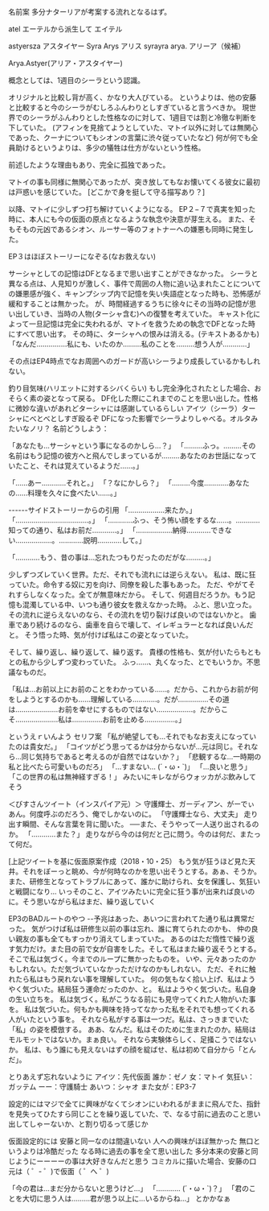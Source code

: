 名前案
多分ナターリアが考案する流れとなるはず。

atel エーテルから派生して エイテル

astyersza アスタイヤー
Syra
Arys アリス
syrayra
arya. アリーア（候補）

Arya.Astyer(アリア・アスタイヤー)

概念としては、1週目のシーラという認識。

オリジナルと比較し背が高く、かなり大人びている。
というよりは、他の安藤と比較すると今のシーラがむしろふんわりとしすぎていると言うべきか。
現世界でのシーラがふんわりとした性格なのに対して、1週目では割と冷徹な判断を下していた。
(アフィンを見捨てようとしていた、マトイ以外に対しては無関心であった、クーナについてもシオンの言葉に渋々従っていたなど)
何が何でも全員助けるというよりは、多少の犠牲は仕方がないという性格。

前述したような理由もあり、完全に孤独であった。

マトイの事も同様に無関心であったが、突き放してもなお懐いてくる彼女に最初は戸惑いを感じていた。
[どこかで身を挺して守る描写あり？]

以降、マトイに少しずつ打ち解けていくようになる。
EP２−７で真実を知った時に、本人にも今の仮面の原点となるような執念や決意が芽生える。
また、そもそもの元凶であるシオン、ルーサー等のフォトナーへの嫌悪も同時に発生した。

EP３はほぼストーリーになぞる(なお救えない)


サーシャとしての記憶はDFとなるまで思い出すことができなかった。
シーラと異なる点は、人見知りが激しく、事件で周囲の人物に追い込まれたことについての嫌悪感が強く、キャンプシップ内で記憶を失い失語症となった時も、恐怖感が緩和することは無かった。
が、時間経過するうちに徐々にその当時の記憶が思い出していき、当時の人物(ターシャ含む)への復讐を考えていた。
キャスト化によって一旦記憶は完全に失われるが、マトイを救うための執念でDFとなった時にすべて思い出す。
その時に、ターシャへの恨みは消える。(テキストあるかも)
「なんだ……………私にも、いたのか………私のことを………想う人が…………」

その点はEP4時点でなお周囲へのガードが高いシーラより成長しているかもしれない。

釣り目気味(ハリエットに対するシバくらい)
もし完全浄化されたとした場合、おそらく素の姿となって戻る。
DF化した際にこれまでのことを思い出した。性格に微妙な違いがあれどターシャには感謝しているらしい
アイツ（シーラ）ターシャにべとべとしすぎ殴るぞ
DFになった影響でシーラよりしゃべる。オルタみたいなノリ？
名前どうしよう：

「あなたも…サーシャという事になるのかしら…？」
「………ふっ。………その名前はもう記憶の彼方へと飛んでしまっているが………あなたのお世話になっていたこと、それは覚えているようだ……。」

「……あー…………それと。」
「？なにかしら？」
「………今度…………あなたの……料理を久々に食べたい……。」


------サイドストーリーからの引用
「………………来たか。」
「………………………………。」
「…………ふっ、そう怖い顔をするな……。…………知っての通り、私はお前だ…………。」
「………………納得…………できない………………。…………説明…………して。」

「…………もう、昔の事は…忘れたつもりだったのだがな………。」

少しずつズレていく世界。ただ、それでも流れには逆らえない。
私は、既に狂っていた。命令する奴に刃を向け、同僚を殺した事もあった。
ただ、やがてそれすらしなくなった。全てが無意味だから。
そして、何週目だろうか。もう記憶も混濁している中、いつも通り彼女を救えなかった時。
ふと、思い立った。その流れに逆らえないのなら、その流れを切り裂けば良いのではないかと。
歯車であり続けるのなら、歯車を自らで壊して、イレギュラーとなれば良いんだと。
そう悟った時、気が付けば私はこの姿となっていた。

そして、繰り返し、繰り返して、繰り返す。
貴様の性格も、気が付いたらもともとの私から少しずつ変わっていた。
ふっ……、丸くなった、とでもいうか。不思議なものだ。

「私は…お前以上にお前のことをわかっている……。だから、これからお前が何をしようとするのかも……理解している…………。だが……………その道は…………………お前を幸せにするものではない………………。だからこそ…………………私は……………お前を止める……………。」

とぃうえｒいんよう
セリフ案
「私が絶望しても…それでもなお支えになっていたのは貴女だ。」
「コイツがどう思ってるかは分からないが…元は同じ。それなら…同じ気持ちであると考えるのが自然ではないか？」
「悲観するな…一時期の私と比べたら可愛いものだろ」
「…すまない… (´・ω・`)」
「…良いと思う」
「この世界の私は無神経すぎる！」
みたいにキレながらウォッカがぶ飲みしてそう


＜びすさんツイート（インスパイア元）＞
守護輝士、ガーディアン、がーでぃあん。何度呼ぶのだろう、俺でしかないのに。
「守護輝士なら、大丈夫」
走り出す瞬間、そんな言葉を背に聞いた。
──また、そうやって一人送り出されるのか。
「…………また？」
走りながら今のは何だと己に問う。今のは何だ、またって何だ。

[上記ツイートを基に仮面原案作成（2018・10・25）
もう気が狂うほど見た天井。それをぼーっと眺め、今が何時なのかを思い出そうとする。あぁ、そうか。また、研修生となってトラブルにあって、誰かに助けられ、女を保護し、気狂いと戦闘になり…
いっそのこと、アイツみたいに完全に狂う事が出来れば良いのに。そう思いながら私はまだ、繰り返していく

EP3のBADルートのやつ
--予兆はあった、あいつに言われてた通り私は異常だった。
気がつけば私は研修生以前の事は忘れ、誰に育てられたのかも、
仲の良い親友の事も全てもすっかり消えてしまっていた。
あるのはただ惰性で繰り返す気力だけ。また目の前で女が自害をした。そして私はまた繰り返そうとする。
そこで私は気づく。今までのループに無かったものを。
いや、元々あったのかもしれない。ただ気づいていなかっただけなのかもしれない。
ただ、それに触れたら私はもう戻れない事を理解していた。
何の気もなく拾い上げ、私はようやく気づいた。結局狂う運命だったのか、と。
私はようやく気づいた。私自身の生い立ちを。
私は気づく。私がこうなる前にも見守ってくれた人物がいた事を。
私は気づいた。何もかも興味を持ってなかった私をそれでも想ってくれる人がいたという事を。
それなら私がする事は一つだ。私は、さっきまでいた「私」の姿を模倣する。
ああ、なんだ。私はそのために生まれたのか。結局はモルモットではないか。まぁ良い。
それなら実験体らしく、足掻こうではないか。
私は、もう誰にも見えないはずの顔を綻ばせ、私は初めて自分から「とんだ」。

とりあえず忘れないように
アイツ：先代仮面
誰か：ゼノ
女：マトイ
気狂い：ガッテム
ーー：守護騎士
あいつ：シャオ
また女が：EP3-7

設定的にはマジで全てに興味がなくてシオンにいわれるがままに飛んでた、指針を見失ってひたすら同じことを繰り返していた、で、なる寸前に過去のこと思い出してしゃーないか、と割り切るって感じか

仮面設定的には
安藤と同一なのは間違いない
人への興味がほぼ無かった
無口というよりは冷酷だった
なる時に過去の事を全て思い出した
多分本来の安藤と同じようにーーーーの事は大好きなんだと思う
コミカルに描いた場合、安藤の口元は（ ゜- ゜)で仮面（ ゜へ ゜)

「今の君は…まだ分からないと思うけど…」
「………… (´・ω・`)？」
「君のことを大切に思う人は………君が思う以上に…いるからね…」
とかかなぁ